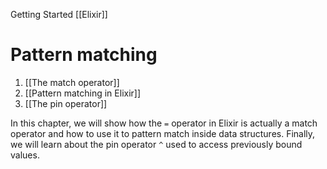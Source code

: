 Getting Started
[[Elixir]]
# Pattern matching

1.  [[The match operator]]
2.  [[Pattern matching in Elixir]]
3.  [[The pin operator]]

In this chapter, we will show how the `=` operator in Elixir is actually a match operator and how to use it to pattern match inside data structures. Finally, we will learn about the pin operator `^` used to access previously bound values.